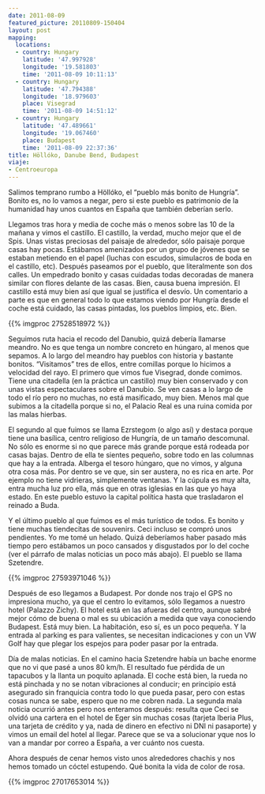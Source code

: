 ```yaml
---
date: 2011-08-09
featured_picture: 20110809-150404
layout: post
mapping:
  locations:
  - country: Hungary
    latitude: '47.997928'
    longitude: '19.581803'
    time: '2011-08-09 10:11:13'
  - country: Hungary
    latitude: '47.794388'
    longitude: '18.979603'
    place: Visegrad
    time: '2011-08-09 14:51:12'
  - country: Hungary
    latitude: '47.489661'
    longitude: '19.067460'
    place: Budapest
    time: '2011-08-09 22:37:36'
title: Höllóko, Danube Bend, Budapest
viaje:
- Centroeuropa
---
```


Salimos temprano rumbo a Höllóko, el “pueblo más bonito de Hungría”. Bonito es, no lo vamos a negar, pero si este pueblo es patrimonio de la humanidad hay unos cuantos en España que también deberían serlo.

Llegamos tras hora y media de coche más o menos sobre las 10 de la mañana y vimos el castillo. El castillo, la verdad, mucho mejor que el de Spis. Unas vistas preciosas del paisaje de alrededor, sólo paisaje porque casas hay pocas. Estábamos amenizados por un grupo de jóvenes que se estaban metiendo en el papel (luchas con escudos, simulacros de boda en el castillo, etc). Después paseamos por el pueblo, que literalmente son dos calles. Un empedrado bonito y casas cuidadas todas decoradas de manera similar con flores delante de las casas. Bien, causa buena impresión. El castillo está muy bien así que igual se justifica el desvío. Un comentario a parte es que en general todo lo que estamos viendo por Hungría desde el coche está cuidado, las casas pintadas, los pueblos limpios, etc. Bien.

{{% imgproc 27528518972 %}}

Seguimos ruta hacia el recodo del Danubio, quizá debería llamarse meandro. No es que tenga un nombre concreto en húngaro, al menos que sepamos. A lo largo del meandro hay pueblos con historia y bastante bonitos. “Visitamos” tres de ellos, entre comillas porque lo hicimos a velocidad del rayo. El primero que vimos fue Visegrad, donde comimos. Tiene una citadella (en la práctica un castillo) muy bien conservado y con unas vistas espectaculares sobre el Danubio. Se ven casas a lo largo de todo el río pero no muchas, no está masificado, muy bien. Menos mal que subimos a la citadella porque si no, el Palacio Real es una ruina comida por las malas hierbas.

El segundo al que fuimos se llama Ezrstegom (o algo así) y destaca porque tiene una basílica, centro religioso de Hungría, de un tamaño descomunal. No sólo es enorme si no que parece más grande porque está rodeada por casas bajas. Dentro de ella te sientes pequeño, sobre todo en las columnas que hay a la entrada. Alberga el tesoro húngaro, que no vimos, y alguna otra cosa más. Por dentro se ve que, sin ser austera, no es rica en arte. Por ejemplo no tiene vidrieras, simplemente ventanas. Y la cúpula es muy alta, entra mucha luz pro ella, más que en otras iglesias en las que yo haya estado. En este pueblo estuvo la capital política hasta que trasladaron el reinado a Buda.

Y el último pueblo al que fuimos es el más turístico de todos. Es bonito y tiene muchas tiendecitas de souvenirs. Ceci incluso se compró unos pendientes. Yo me tomé un helado. Quizá deberíamos haber pasado más tiempo pero estábamos un poco cansados y disgustados por lo del coche (ver el párrafo de malas noticias un poco más abajo). El pueblo se llama Szetendre.

{{% imgproc 27593971046 %}}

Después de eso llegamos a Budapest. Por donde nos trajo el GPS no impresiona mucho, ya que el centro lo evitamos, sólo llegamos a nuestro hotel (Palazzo Zichy). El hotel está en las afueras del centro, aunque sabré mejor cómo de buena o mal es su ubicación a medida que vaya conociendo Budapest. Está muy bien. La habitación, eso sí, es un poco pequeña. Y la entrada al parking es para valientes, se necesitan indicaciones y con un VW Golf hay que plegar los espejos para poder pasar por la entrada.

Día de malas noticias. En el camino hacia Szetendre había un bache enorme que no vi que pasé a unos 80 km/h. El resultado fue pérdida de un tapacubos y la llanta un poquito aplanada. El coche está bien, la rueda no está pinchada y no se notan vibraciones al conducir; en principio está asegurado sin franquicia contra todo lo que pueda pasar, pero con estas cosas nunca se sabe, espero que no me cobren nada. La segunda mala noticia ocurrió antes pero nos enteramos después: resulta que Ceci se olvidó una cartera en el hotel de Eger sin muchas cosas (tarjeta Iberia Plus, una tarjeta de crédito y ya, nada de dinero en efectivo ni DNI ni pasaporte) y vimos un email del hotel al llegar. Parece que se va a solucionar yque nos lo van a mandar por correo a España, a ver cuánto nos cuesta.

Ahora después de cenar hemos visto unos alrededores chachis y nos hemos tomado un cóctel estupendo. Qué bonita la vida de color de rosa.

{{% imgproc 27017653014 %}}